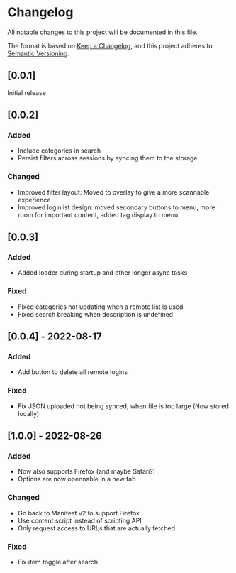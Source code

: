 # Changelog

All notable changes to this project will be documented in this file.

The format is based on [Keep a Changelog](https://keepachangelog.com/en/1.0.0/),
and this project adheres to [Semantic Versioning](https://semver.org/spec/v2.0.0.html).

## [0.0.1]

Initial release

## [0.0.2] 

### Added
- Include categories in search
- Persist filters across sessions by syncing them to the storage

### Changed

- Improved filter layout: Moved to overlay to give a more scannable experience
- Improved loginlist design: moved secondary buttons to menu, more room for important content, added tag display to menu

## [0.0.3]

### Added

- Added loader during startup and other longer async tasks

### Fixed

- Fixed categories not updating when a remote list is used
- Fixed search breaking when description is undefined


## [0.0.4] - 2022-08-17

### Added

- Add button to delete all remote logins

### Fixed

- Fix JSON uploaded not being synced, when file is too large (Now stored locally)

## [1.0.0] - 2022-08-26

### Added 

- Now also supports Firefox (and maybe Safari?)
- Options are now opennable in a new tab

### Changed

- Go back to Manifest v2 to support Firefox
- Use content script instead of scripting API
- Only request access to URLs that are actually fetched

### Fixed

- Fix item toggle after search
